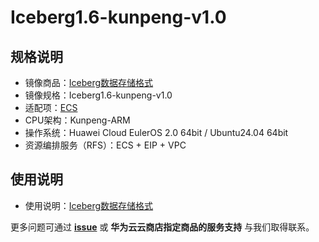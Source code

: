 # Iceberg1.6-kunpeng-v1.0

## 规格说明

- 镜像商品：[Iceberg数据存储格式](https://marketplace.huaweicloud.com/)
- 镜像规格：Iceberg1.6-kunpeng-v1.0
- 适配项：[ECS](https://support.huaweicloud.com/ecs/index.html)
- CPU架构：Kunpeng-ARM
- 操作系统：Huawei Cloud EulerOS 2.0 64bit / Ubuntu24.04 64bit
- 资源编排服务（RFS）：ECS + EIP + VPC

## 使用说明

- 使用说明：[Iceberg数据存储格式](./docs/usage.md)

更多问题可通过 [**issue**](https://github.com/HuaweiCloudDeveloper/iceberg-image/issues) 或 **华为云云商店指定商品的服务支持** 与我们取得联系。